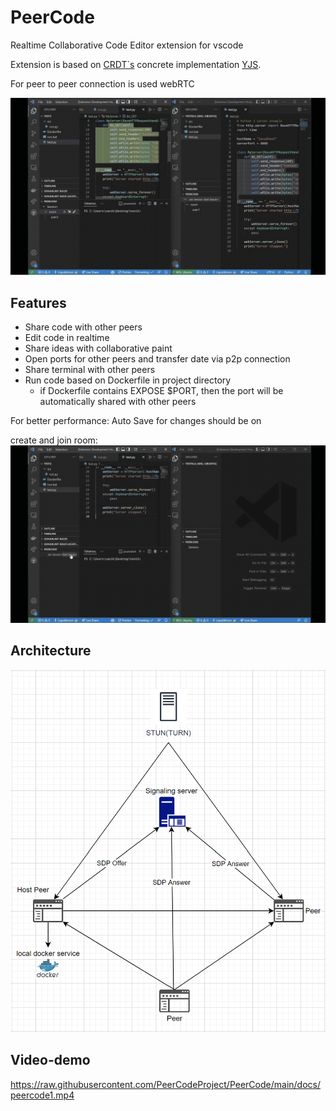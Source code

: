 # PeerCode

Realtime Collaborative Code Editor extension for vscode

Extension is based on [CRDT`s](https://en.wikipedia.org/wiki/Conflict-free_replicated_data_type)
concrete implementation [YJS](https://github.com/yjs/yjs).

For peer to peer connection is used webRTC

![example](docs/example1.gif)

## Features

* Share code with other peers
* Edit code in realtime
* Share ideas with collaborative paint
* Open ports for other peers and transfer date via p2p connection
* Share terminal with other peers
* Run code based on Dockerfile in project directory
  * if Dockerfile contains EXPOSE $PORT, then the port will be automatically shared with other peers

For better performance: Auto Save for changes should be on

create and join room:
![Join](docs/start.gif)

## Architecture

![arch](docs/arch.png)

## Video-demo

<https://raw.githubusercontent.com/PeerCodeProject/PeerCode/main/docs/peercode1.mp4>
